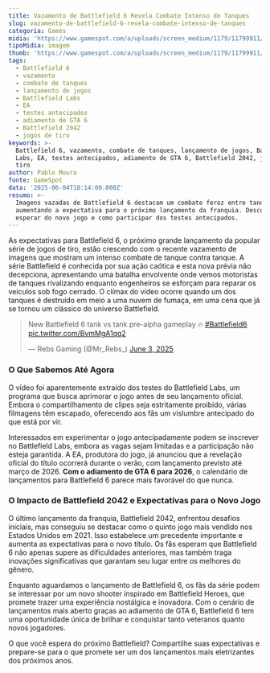 ```yaml
---
title: Vazamento de Battlefield 6 Revela Combate Intenso de Tanques
slug: vazamento-de-battlefield-6-revela-combate-intenso-de-tanques
categoria: Games
midia: 'https://www.gamespot.com/a/uploads/screen_medium/1179/11799911/4506922-bf6.jpg'
tipoMidia: imagem
thumb: 'https://www.gamespot.com/a/uploads/screen_medium/1179/11799911/4506922-bf6.jpg'
tags:
  - Battlefield 6
  - vazamento
  - combate de tanques
  - lançamento de jogos
  - Battlefield Labs
  - EA
  - testes antecipados
  - adiamento de GTA 6
  - Battlefield 2042
  - jogos de tiro
keywords: >-
  Battlefield 6, vazamento, combate de tanques, lançamento de jogos, Battlefield
  Labs, EA, testes antecipados, adiamento de GTA 6, Battlefield 2042, jogos de
  tiro
author: Pablo Moura
fonte: GameSpot
data: '2025-06-04T18:14:00.000Z'
resumo: >-
  Imagens vazadas de Battlefield 6 destacam um combate feroz entre tanques,
  aumentando a expectativa para o próximo lançamento da franquia. Descubra o que
  esperar do novo jogo e como participar dos testes antecipados.
---
```

As expectativas para Battlefield 6, o próximo grande lançamento da popular série de jogos de tiro, estão crescendo com o recente vazamento de imagens que mostram um intenso combate de tanque contra tanque. A série Battlefield é conhecida por sua ação caótica e esta nova prévia não decepciona, apresentando uma batalha envolvente onde vemos motoristas de tanques rivalizando enquanto engenheiros se esforçam para reparar os veículos sob fogo cerrado. O clímax do vídeo ocorre quando um dos tanques é destruído em meio a uma nuvem de fumaça, em uma cena que já se tornou um clássico do universo Battlefield.

<blockquote class="twitter-tweet" data-media-max-width="560"><p lang="en" dir="ltr">New Battlefield 6 tank vs tank pre-alpha gameplay 🔥 <a href="https://twitter.com/hashtag/Battlefield6?src=hash&amp;ref_src=twsrc%5Etfw">#Battlefield6</a> <a href="https://t.co/BvmMgA1qq2">pic.twitter.com/BvmMgA1qq2</a></p>&mdash; Rebs Gaming (@Mr_Rebs_) <a href="https://twitter.com/Mr_Rebs_/status/1929863487162917162?ref_src=twsrc%5Etfw">June 3, 2025</a></blockquote> 

### O Que Sabemos Até Agora

O vídeo foi aparentemente extraído dos testes do Battlefield Labs, um programa que busca aprimorar o jogo antes de seu lançamento oficial. Embora o compartilhamento de clipes seja estritamente proibido, várias filmagens têm escapado, oferecendo aos fãs um vislumbre antecipado do que está por vir.

Interessados em experimentar o jogo antecipadamente podem se inscrever no Battlefield Labs, embora as vagas sejam limitadas e a participação não esteja garantida. A EA, produtora do jogo, já anunciou que a revelação oficial do título ocorrerá durante o verão, com lançamento previsto até março de 2026. **Com o adiamento de GTA 6 para 2026**, o calendário de lançamentos para Battlefield 6 parece mais favorável do que nunca.

### O Impacto de Battlefield 2042 e Expectativas para o Novo Jogo

O último lançamento da franquia, Battlefield 2042, enfrentou desafios iniciais, mas conseguiu se destacar como o quinto jogo mais vendido nos Estados Unidos em 2021. Isso estabelece um precedente importante e aumenta as expectativas para o novo título. Os fãs esperam que Battlefield 6 não apenas supere as dificuldades anteriores, mas também traga inovações significativas que garantam seu lugar entre os melhores do gênero.

Enquanto aguardamos o lançamento de Battlefield 6, os fãs da série podem se interessar por um novo shooter inspirado em Battlefield Heroes, que promete trazer uma experiência nostálgica e inovadora. Com o cenário de lançamentos mais aberto graças ao adiamento de GTA 6, Battlefield 6 tem uma oportunidade única de brilhar e conquistar tanto veteranos quanto novos jogadores.

O que você espera do próximo Battlefield? Compartilhe suas expectativas e prepare-se para o que promete ser um dos lançamentos mais eletrizantes dos próximos anos.
